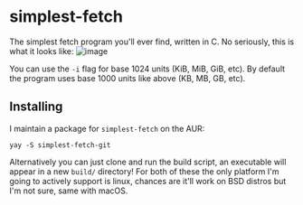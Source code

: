 # simplest-fetch
The simplest fetch program you'll ever find, written in C. No seriously, this is what it looks like:
![image](https://github.com/an-prata/simplest-fetch/assets/91640048/6ff68ed2-c4e3-44e0-9837-74269bec03f5)

You can use the `-i` flag for base 1024 units (KiB, MiB, GiB, etc). By default the program uses base 1000 units like above (KB, MB, GB, etc).

## Installing
I maintain a package for `simplest-fetch` on the AUR:
```
yay -S simplest-fetch-git
```
Alternatively you can just clone and run the build script, an executable will appear in a new `build/` directory! For both of these the only platform I'm going to actively support is linux, chances are it'll work on BSD distros but I'm not sure, same with macOS.
